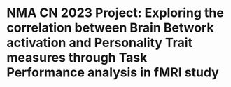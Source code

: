 # NMA CN 2023 Project: Exploring the correlation between Brain Betwork activation and Personality Trait measures through Task Performance analysis in fMRI study
